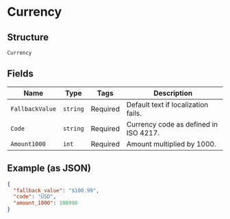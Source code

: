 
# Currency

## Structure

`Currency`

## Fields

| Name | Type | Tags | Description |
|  --- | --- | --- | --- |
| `FallbackValue` | `string` | Required | Default text if localization fails. |
| `Code` | `string` | Required | Currency code as defined in ISO 4217. |
| `Amount1000` | `int` | Required | Amount multiplied by 1000. |

## Example (as JSON)

```json
{
  "fallback_value": "$100.99",
  "code": "USD",
  "amount_1000": 100990
}
```


